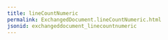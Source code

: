 ```yaml
---
title: lineCountNumeric
permalink: ExchangedDocument.lineCountNumeric.html
jsonid: exchangeddocument_linecountnumeric
---
```

